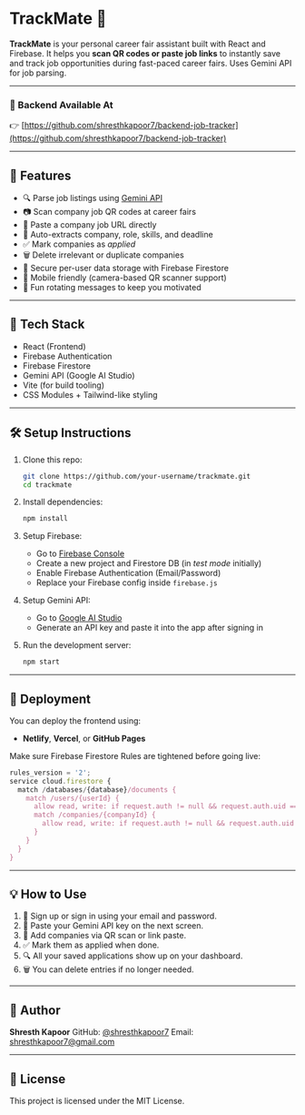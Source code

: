 # TrackMate 🚀

**TrackMate** is your personal career fair assistant built with React and Firebase. It helps you **scan QR codes or paste job links** to instantly save and track job opportunities during fast-paced career fairs. Uses Gemini API for job parsing.

---

### 🔗 Backend Available At
👉 [https://github.com/shresthkapoor7/backend-job-tracker](https://github.com/shresthkapoor7/backend-job-tracker)

---

## 📸 Features

- 🔍 Parse job listings using [Gemini API](https://makersuite.google.com/app)
- 📷 Scan company job QR codes at career fairs
- 🔗 Paste a company job URL directly
- 🧠 Auto-extracts company, role, skills, and deadline
- ✅ Mark companies as *applied*
- 🗑️ Delete irrelevant or duplicate companies
- 🔐 Secure per-user data storage with Firebase Firestore
- 📱 Mobile friendly (camera-based QR scanner support)
- 🧠 Fun rotating messages to keep you motivated

---

## 🪪 Tech Stack

- React (Frontend)
- Firebase Authentication
- Firebase Firestore
- Gemini API (Google AI Studio)
- Vite (for build tooling)
- CSS Modules + Tailwind-like styling

---

## 🛠 Setup Instructions

1. Clone this repo:
   ```bash
   git clone https://github.com/your-username/trackmate.git
   cd trackmate
   ```

2. Install dependencies:
   ```bash
   npm install
   ```

3. Setup Firebase:
   - Go to [Firebase Console](https://console.firebase.google.com/)
   - Create a new project and Firestore DB (in *test mode* initially)
   - Enable Firebase Authentication (Email/Password)
   - Replace your Firebase config inside `firebase.js`

4. Setup Gemini API:
   - Go to [Google AI Studio](https://makersuite.google.com/)
   - Generate an API key and paste it into the app after signing in

5. Run the development server:
   ```bash
   npm start
   ```

---

## 🚀 Deployment

You can deploy the frontend using:
- **Netlify**, **Vercel**, or **GitHub Pages**

Make sure Firebase Firestore Rules are tightened before going live:
```js
rules_version = '2';
service cloud.firestore {
  match /databases/{database}/documents {
    match /users/{userId} {
      allow read, write: if request.auth != null && request.auth.uid == userId;
      match /companies/{companyId} {
        allow read, write: if request.auth != null && request.auth.uid == userId;
      }
    }
  }
}
```

---

## 💡 How to Use

1. 📝 Sign up or sign in using your email and password.
2. 🔑 Paste your Gemini API key on the next screen.
3. 📅 Add companies via QR scan or link paste.
4. ✅ Mark them as applied when done.
5. 🔍 All your saved applications show up on your dashboard.
6. 🗑️ You can delete entries if no longer needed.

---

## 👤 Author

**Shresth Kapoor**
GitHub: [@shresthkapoor7](https://github.com/shresthkapoor7)
Email: shresthkapoor7@gmail.com

---

## 📃 License

This project is licensed under the MIT License.

